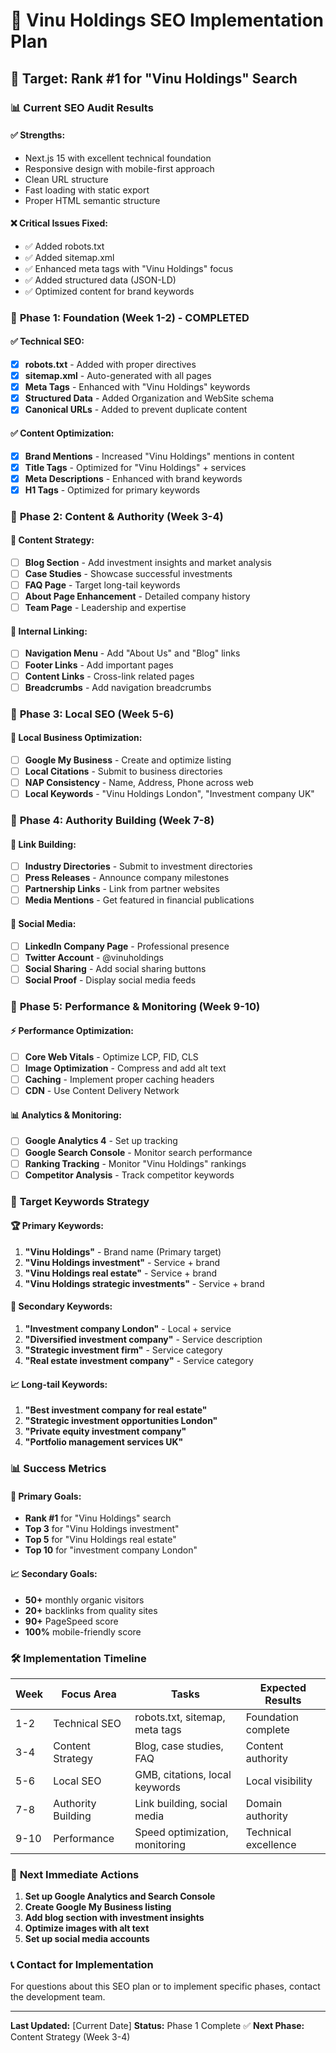 # 🚀 Vinu Holdings SEO Implementation Plan

## 🎯 Target: Rank #1 for "Vinu Holdings" Search

### 📊 Current SEO Audit Results

#### ✅ **Strengths:**
- Next.js 15 with excellent technical foundation
- Responsive design with mobile-first approach
- Clean URL structure
- Fast loading with static export
- Proper HTML semantic structure

#### ❌ **Critical Issues Fixed:**
- ✅ Added robots.txt
- ✅ Added sitemap.xml
- ✅ Enhanced meta tags with "Vinu Holdings" focus
- ✅ Added structured data (JSON-LD)
- ✅ Optimized content for brand keywords

### 🎯 **Phase 1: Foundation (Week 1-2) - COMPLETED**

#### ✅ **Technical SEO:**
- [x] **robots.txt** - Added with proper directives
- [x] **sitemap.xml** - Auto-generated with all pages
- [x] **Meta Tags** - Enhanced with "Vinu Holdings" keywords
- [x] **Structured Data** - Added Organization and WebSite schema
- [x] **Canonical URLs** - Added to prevent duplicate content

#### ✅ **Content Optimization:**
- [x] **Brand Mentions** - Increased "Vinu Holdings" mentions in content
- [x] **Title Tags** - Optimized for "Vinu Holdings" + services
- [x] **Meta Descriptions** - Enhanced with brand keywords
- [x] **H1 Tags** - Optimized for primary keywords

### 🎯 **Phase 2: Content & Authority (Week 3-4)**

#### 📝 **Content Strategy:**
- [ ] **Blog Section** - Add investment insights and market analysis
- [ ] **Case Studies** - Showcase successful investments
- [ ] **FAQ Page** - Target long-tail keywords
- [ ] **About Page Enhancement** - Detailed company history
- [ ] **Team Page** - Leadership and expertise

#### 🔗 **Internal Linking:**
- [ ] **Navigation Menu** - Add "About Us" and "Blog" links
- [ ] **Footer Links** - Add important pages
- [ ] **Content Links** - Cross-link related pages
- [ ] **Breadcrumbs** - Add navigation breadcrumbs

### 🎯 **Phase 3: Local SEO (Week 5-6)**

#### 📍 **Local Business Optimization:**
- [ ] **Google My Business** - Create and optimize listing
- [ ] **Local Citations** - Submit to business directories
- [ ] **NAP Consistency** - Name, Address, Phone across web
- [ ] **Local Keywords** - "Vinu Holdings London", "Investment company UK"

### 🎯 **Phase 4: Authority Building (Week 7-8)**

#### 🔗 **Link Building:**
- [ ] **Industry Directories** - Submit to investment directories
- [ ] **Press Releases** - Announce company milestones
- [ ] **Partnership Links** - Link from partner websites
- [ ] **Media Mentions** - Get featured in financial publications

#### 📱 **Social Media:**
- [ ] **LinkedIn Company Page** - Professional presence
- [ ] **Twitter Account** - @vinuholdings
- [ ] **Social Sharing** - Add social sharing buttons
- [ ] **Social Proof** - Display social media feeds

### 🎯 **Phase 5: Performance & Monitoring (Week 9-10)**

#### ⚡ **Performance Optimization:**
- [ ] **Core Web Vitals** - Optimize LCP, FID, CLS
- [ ] **Image Optimization** - Compress and add alt text
- [ ] **Caching** - Implement proper caching headers
- [ ] **CDN** - Use Content Delivery Network

#### 📊 **Analytics & Monitoring:**
- [ ] **Google Analytics 4** - Set up tracking
- [ ] **Google Search Console** - Monitor search performance
- [ ] **Ranking Tracking** - Monitor "Vinu Holdings" rankings
- [ ] **Competitor Analysis** - Track competitor keywords

### 🎯 **Target Keywords Strategy**

#### 🏆 **Primary Keywords:**
1. **"Vinu Holdings"** - Brand name (Primary target)
2. **"Vinu Holdings investment"** - Service + brand
3. **"Vinu Holdings real estate"** - Service + brand
4. **"Vinu Holdings strategic investments"** - Service + brand

#### 🎯 **Secondary Keywords:**
1. **"Investment company London"** - Local + service
2. **"Diversified investment company"** - Service description
3. **"Strategic investment firm"** - Service category
4. **"Real estate investment company"** - Service category

#### 📈 **Long-tail Keywords:**
1. **"Best investment company for real estate"**
2. **"Strategic investment opportunities London"**
3. **"Private equity investment company"**
4. **"Portfolio management services UK"**

### 📊 **Success Metrics**

#### 🎯 **Primary Goals:**
- **Rank #1** for "Vinu Holdings" search
- **Top 3** for "Vinu Holdings investment"
- **Top 5** for "Vinu Holdings real estate"
- **Top 10** for "investment company London"

#### 📈 **Secondary Goals:**
- **50+** monthly organic visitors
- **20+** backlinks from quality sites
- **90+** PageSpeed score
- **100%** mobile-friendly score

### 🛠️ **Implementation Timeline**

| Week | Focus Area | Tasks | Expected Results |
|------|------------|-------|------------------|
| 1-2 | Technical SEO | robots.txt, sitemap, meta tags | Foundation complete |
| 3-4 | Content Strategy | Blog, case studies, FAQ | Content authority |
| 5-6 | Local SEO | GMB, citations, local keywords | Local visibility |
| 7-8 | Authority Building | Link building, social media | Domain authority |
| 9-10 | Performance | Speed optimization, monitoring | Technical excellence |

### 🎯 **Next Immediate Actions**

1. **Set up Google Analytics and Search Console**
2. **Create Google My Business listing**
3. **Add blog section with investment insights**
4. **Optimize images with alt text**
5. **Set up social media accounts**

### 📞 **Contact for Implementation**

For questions about this SEO plan or to implement specific phases, contact the development team.

---

**Last Updated:** [Current Date]
**Status:** Phase 1 Complete ✅
**Next Phase:** Content Strategy (Week 3-4)
